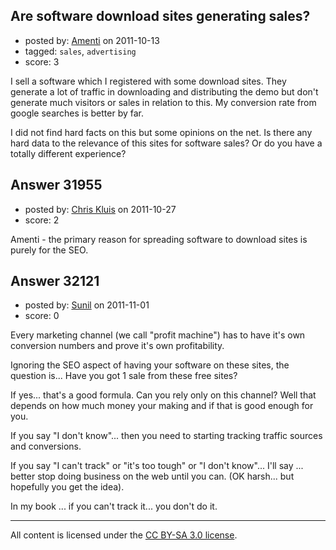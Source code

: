 ## Are software download sites generating sales?

- posted by: [Amenti](https://stackexchange.com/users/-1/9272-amenti) on 2011-10-13
- tagged: `sales`, `advertising`
- score: 3

I sell a software which I registered with some download sites. They generate a lot of traffic in downloading and distributing the demo but don't generate much visitors or sales in relation to this. My conversion rate from google searches is better by far.

I did not find hard facts on this but some opinions on the net. Is there any hard data to the  relevance of this sites for software sales? Or do you have a totally different experience?


## Answer 31955

- posted by: [Chris Kluis](https://stackexchange.com/users/-1/9207-chris-kluis) on 2011-10-27
- score: 2

Amenti - the primary reason for spreading software to download sites is purely for the SEO.


## Answer 32121

- posted by: [Sunil](https://stackexchange.com/users/-1/14124-sunil) on 2011-11-01
- score: 0

Every marketing channel (we call "profit machine") has to have it's own conversion numbers and prove it's own profitability. 

Ignoring the SEO aspect of having your software on these sites, the question is...  Have you got 1 sale from these free sites?

If yes... that's a good formula. Can you rely only on this channel? Well that depends on how much money your making and if that is good enough for you.

If you say "I don't know"... then you need to starting tracking traffic sources and conversions.

If you say "I can't track" or "it's too tough" or "I don't know"... I'll say ... better stop doing business on the web until you can. (OK harsh... but hopefully you get the idea).

In my book ... if you can't track it... you don't do it.



---

All content is licensed under the [CC BY-SA 3.0 license](https://creativecommons.org/licenses/by-sa/3.0/).
